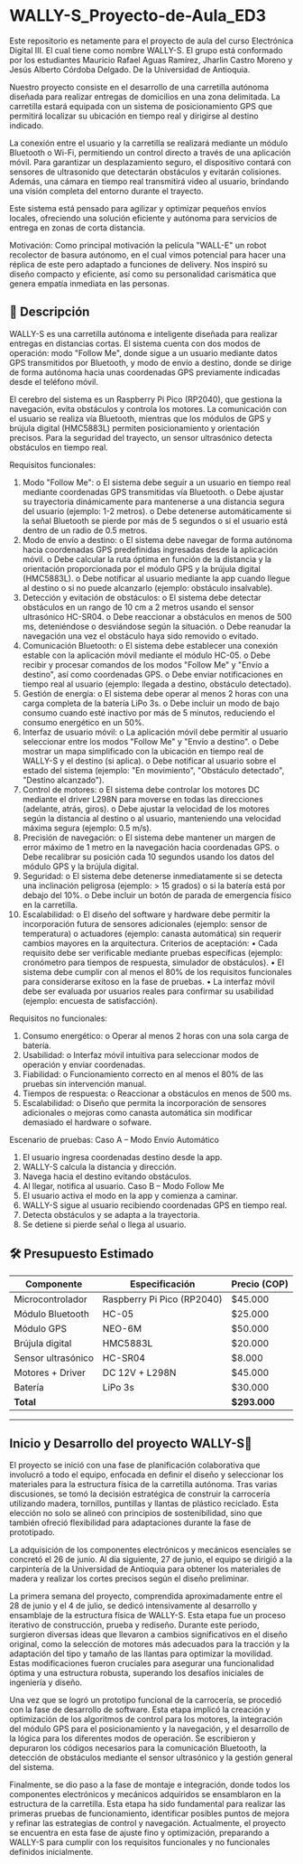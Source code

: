 # WALLY-S_Proyecto-de-Aula_ED3
Este repositorio es netamente para el proyecto de aula del curso Electrónica Digital III. El cual tiene como nombre WALLY-S. El grupo está conformado por los estudiantes Mauricio Rafael Aguas Ramírez, Jharlin Castro Moreno y Jesús Alberto Córdoba Delgado. De la Universidad de Antioquia.

Nuestro proyecto consiste en el desarrollo de una carretilla autónoma diseñada para realizar entregas de domicilios en una zona delimitada. La carretilla estará equipada con un sistema de posicionamiento GPS que permitirá localizar su ubicación en tiempo real y dirigirse al destino indicado.

La conexión entre el usuario y la carretilla se realizará mediante un módulo Bluetooth o Wi-Fi, permitiendo un control directo a través de una aplicación móvil. Para garantizar un desplazamiento seguro, el dispositivo contará con sensores de ultrasonido que detectarán obstáculos y evitarán colisiones. Además, una cámara en tiempo real transmitirá video al usuario, brindando una visión completa del entorno durante el trayecto.

Este sistema está pensado para agilizar y optimizar pequeños envíos locales, ofreciendo una solución eficiente y autónoma para servicios de entrega en zonas de corta distancia.

Motivación:
Como principal motivación la película "WALL-E" un robot recolector de basura autónomo, en el cual vimos potencial para hacer una réplica de este pero adaptado a funciones de delivery. Nos inspiró su diseño compacto y eficiente, así como su personalidad carismática que genera empatía inmediata en las personas.

## 📌 Descripción
WALLY-S es una carretilla autónoma e inteligente diseñada para realizar entregas en distancias cortas. El sistema cuenta con dos modos de operación: modo "Follow Me", donde sigue a un usuario mediante datos GPS transmitidos por Bluetooth, y modo de envío a destino, donde se dirige de forma autónoma hacia unas coordenadas GPS previamente indicadas desde el teléfono móvil.

El cerebro del sistema es un Raspberry Pi Pico (RP2040), que gestiona la navegación, evita obstáculos y controla los motores. La comunicación con el usuario se realiza vía Bluetooth, mientras que los módulos de GPS y brújula digital (HMC5883L) permiten posicionamiento y orientación precisos. Para la seguridad del trayecto, un sensor ultrasónico detecta obstáculos en tiempo real.

Requisitos funcionales:
1.	Modo "Follow Me":
o	El sistema debe seguir a un usuario en tiempo real mediante coordenadas GPS transmitidas vía Bluetooth.
o	Debe ajustar su trayectoria dinámicamente para mantenerse a una distancia segura del usuario (ejemplo: 1-2 metros).
o	Debe detenerse automáticamente si la señal Bluetooth se pierde por más de 5 segundos o si el usuario está dentro de un radio de 0.5 metros.
2.	Modo de envío a destino:
o	El sistema debe navegar de forma autónoma hacia coordenadas GPS predefinidas ingresadas desde la aplicación móvil.
o	Debe calcular la ruta óptima en función de la distancia y la orientación proporcionada por el módulo GPS y la brújula digital (HMC5883L).
o	Debe notificar al usuario mediante la app cuando llegue al destino o si no puede alcanzarlo (ejemplo: obstáculo insalvable).
3.	Detección y evitación de obstáculos:
o	El sistema debe detectar obstáculos en un rango de 10 cm a 2 metros usando el sensor ultrasónico HC-SR04.
o	Debe reaccionar a obstáculos en menos de 500 ms, deteniéndose o desviándose según la situación.
o	Debe reanudar la navegación una vez el obstáculo haya sido removido o evitado.
4.	Comunicación Bluetooth:
o	El sistema debe establecer una conexión estable con la aplicación móvil mediante el módulo HC-05.
o	Debe recibir y procesar comandos de los modos "Follow Me" y "Envío a destino", así como coordenadas GPS.
o	Debe enviar notificaciones en tiempo real al usuario (ejemplo: llegada a destino, obstáculo detectado).
5.	Gestión de energía:
o	El sistema debe operar al menos 2 horas con una carga completa de la batería LiPo 3s.
o	Debe incluir un modo de bajo consumo cuando esté inactivo por más de 5 minutos, reduciendo el consumo energético en un 50%.
6.	Interfaz de usuario móvil:
o	La aplicación móvil debe permitir al usuario seleccionar entre los modos "Follow Me" y "Envío a destino".
o	Debe mostrar un mapa simplificado con la ubicación en tiempo real de WALLY-S y el destino (si aplica).
o	Debe notificar al usuario sobre el estado del sistema (ejemplo: "En movimiento", "Obstáculo detectado", "Destino alcanzado").
7.	Control de motores:
o	El sistema debe controlar los motores DC mediante el driver L298N para moverse en todas las direcciones (adelante, atrás, giros).
o	Debe ajustar la velocidad de los motores según la distancia al destino o al usuario, manteniendo una velocidad máxima segura (ejemplo: 0.5 m/s).
8.	Precisión de navegación:
o	El sistema debe mantener un margen de error máximo de 1 metro en la navegación hacia coordenadas GPS.
o	Debe recalibrar su posición cada 10 segundos usando los datos del módulo GPS y la brújula digital.
9.	Seguridad:
o	El sistema debe detenerse inmediatamente si se detecta una inclinación peligrosa (ejemplo: > 15 grados) o si la batería está por debajo del 10%.
o	Debe incluir un botón de parada de emergencia físico en la carretilla.
10.	Escalabilidad:
o	El diseño del software y hardware debe permitir la incorporación futura de sensores adicionales (ejemplo: sensor de temperatura) o actuadores (ejemplo: canasta automática) sin requerir cambios mayores en la arquitectura.
Criterios de aceptación:
•	Cada requisito debe ser verificable mediante pruebas específicas (ejemplo: cronómetro para tiempos de respuesta, simulador de obstáculos).
•	El sistema debe cumplir con al menos el 80% de los requisitos funcionales para considerarse exitoso en la fase de pruebas.
•	La interfaz móvil debe ser evaluada por usuarios reales para confirmar su usabilidad (ejemplo: encuesta de satisfacción).


Requisitos no funcionales:
1.	Consumo energético:
o	Operar al menos 2 horas con una sola carga de batería.
2.	Usabilidad:
o	Interfaz móvil intuitiva para seleccionar modos de operación y enviar coordenadas.
3.	Fiabilidad:
o	Funcionamiento correcto en al menos el 80% de las pruebas sin intervención manual.
4.	Tiempos de respuesta:
o	Reaccionar a obstáculos en menos de 500 ms.
5.	Escalabilidad:
o	Diseño que permita la incorporación de sensores adicionales o mejoras como canasta automática sin modificar demasiado el hardware o sofware.


Escenario de pruebas:
Caso A – Modo Envío Automático
1.	El usuario ingresa coordenadas destino desde la app.
2.	WALLY-S calcula la distancia y dirección.
3.	Navega hacia el destino evitando obstáculos.
4.	Al llegar, notifica al usuario.
Caso B – Modo Follow Me
1.	El usuario activa el modo en la app y comienza a caminar.
2.	WALLY-S sigue al usuario recibiendo coordenadas GPS en tiempo real.
3.	Detecta obstáculos y se adapta a la trayectoria.
4.	Se detiene si pierde señal o llega al usuario.


## 🛠️ Presupuesto Estimado
| Componente               | Especificación               | Precio (COP) |
|--------------------------|-----------------------------|-------------|
| Microcontrolador         | Raspberry Pi Pico (RP2040)  | \$45.000    |
| Módulo Bluetooth         | HC-05                       | \$25.000    |
| Módulo GPS               | NEO-6M                      | \$50.000    |
| Brújula digital          | HMC5883L                    | \$20.000    |
| Sensor ultrasónico       | HC-SR04                     | \$8.000     |
| Motores + Driver         | DC 12V + L298N              | \$45.000    |
| Batería                  | LiPo 3s                     | \$30.000    |
| **Total**                |                             | **\$293.000** |

---

## Inicio y Desarrollo del proyecto WALLY-S🤖

El proyecto se inició con una fase de planificación colaborativa que involucró a todo el equipo, enfocada en definir el diseño y seleccionar los materiales para la estructura física de la carretilla autónoma. Tras varias discusiones, se tomó la decisión estratégica de construir la carrocería utilizando madera, tornillos, puntillas y llantas de plástico reciclado. Esta elección no solo se alineó con principios de sostenibilidad, sino que también ofreció flexibilidad para adaptaciones durante la fase de prototipado.

La adquisición de los componentes electrónicos y mecánicos esenciales se concretó el 26 de junio. Al día siguiente, 27 de junio, el equipo se dirigió a la carpintería de la Universidad de Antioquia para obtener los materiales de madera y realizar los cortes precisos según el diseño preliminar.

La primera semana del proyecto, comprendida aproximadamente entre el 28 de junio y el 4 de julio, se dedicó intensivamente al desarrollo y ensamblaje de la estructura física de WALLY-S. Esta etapa fue un proceso iterativo de construcción, prueba y rediseño. Durante este periodo, surgieron diversas ideas que llevaron a cambios significativos en el diseño original, como la selección de motores más adecuados para la tracción y la adaptación del tipo y tamaño de las llantas para optimizar la movilidad. Estas modificaciones fueron cruciales para asegurar una funcionalidad óptima y una estructura robusta, superando los desafíos iniciales de ingeniería y diseño.

Una vez que se logró un prototipo funcional de la carrocería, se procedió con la fase de desarrollo de software. Esta etapa implicó la creación y optimización de los algoritmos de control para los motores, la integración del módulo GPS para el posicionamiento y la navegación, y el desarrollo de la lógica para los diferentes modos de operación. Se escribieron y depuraron los códigos necesarios para la comunicación Bluetooth, la detección de obstáculos mediante el sensor ultrasónico y la gestión general del sistema.

Finalmente, se dio paso a la fase de montaje e integración, donde todos los componentes electrónicos y mecánicos adquiridos se ensamblaron en la estructura de la carretilla. Esta etapa ha sido fundamental para realizar las primeras pruebas de funcionamiento, identificar posibles puntos de mejora y refinar las estrategias de control y navegación. Actualmente, el proyecto se encuentra en esta fase de ajuste fino y optimización, preparando a WALLY-S para cumplir con los requisitos funcionales y no funcionales definidos inicialmente.


